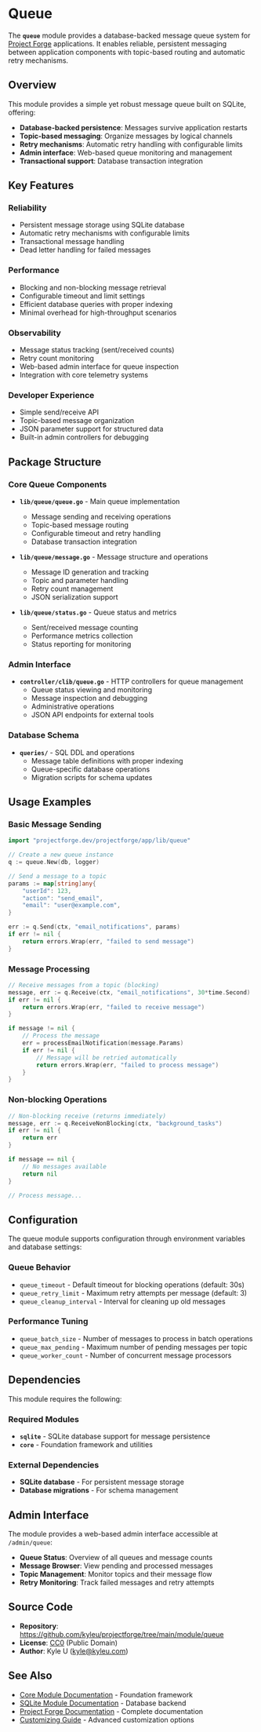 # Queue

The **`queue`** module provides a database-backed message queue system for [Project Forge](https://projectforge.dev) applications. It enables reliable, persistent messaging between application components with topic-based routing and automatic retry mechanisms.

## Overview

This module provides a simple yet robust message queue built on SQLite, offering:

- **Database-backed persistence**: Messages survive application restarts
- **Topic-based messaging**: Organize messages by logical channels
- **Retry mechanisms**: Automatic retry handling with configurable limits
- **Admin interface**: Web-based queue monitoring and management
- **Transactional support**: Database transaction integration

## Key Features

### Reliability
- Persistent message storage using SQLite database
- Automatic retry mechanisms with configurable limits
- Transactional message handling
- Dead letter handling for failed messages

### Performance
- Blocking and non-blocking message retrieval
- Configurable timeout and limit settings
- Efficient database queries with proper indexing
- Minimal overhead for high-throughput scenarios

### Observability
- Message status tracking (sent/received counts)
- Retry count monitoring
- Web-based admin interface for queue inspection
- Integration with core telemetry systems

### Developer Experience
- Simple send/receive API
- Topic-based message organization
- JSON parameter support for structured data
- Built-in admin controllers for debugging

## Package Structure

### Core Queue Components

- **`lib/queue/queue.go`** - Main queue implementation
  - Message sending and receiving operations
  - Topic-based message routing
  - Configurable timeout and retry handling
  - Database transaction integration

- **`lib/queue/message.go`** - Message structure and operations
  - Message ID generation and tracking
  - Topic and parameter handling
  - Retry count management
  - JSON serialization support

- **`lib/queue/status.go`** - Queue status and metrics
  - Sent/received message counting
  - Performance metrics collection
  - Status reporting for monitoring

### Admin Interface

- **`controller/clib/queue.go`** - HTTP controllers for queue management
  - Queue status viewing and monitoring
  - Message inspection and debugging
  - Administrative operations
  - JSON API endpoints for external tools

### Database Schema

- **`queries/`** - SQL DDL and operations
  - Message table definitions with proper indexing
  - Queue-specific database operations
  - Migration scripts for schema updates

## Usage Examples

### Basic Message Sending

```go
import "projectforge.dev/projectforge/app/lib/queue"

// Create a new queue instance
q := queue.New(db, logger)

// Send a message to a topic
params := map[string]any{
    "userId": 123,
    "action": "send_email",
    "email": "user@example.com",
}

err := q.Send(ctx, "email_notifications", params)
if err != nil {
    return errors.Wrap(err, "failed to send message")
}
```

### Message Processing

```go
// Receive messages from a topic (blocking)
message, err := q.Receive(ctx, "email_notifications", 30*time.Second)
if err != nil {
    return errors.Wrap(err, "failed to receive message")
}

if message != nil {
    // Process the message
    err = processEmailNotification(message.Params)
    if err != nil {
        // Message will be retried automatically
        return errors.Wrap(err, "failed to process message")
    }
}
```

### Non-blocking Operations

```go
// Non-blocking receive (returns immediately)
message, err := q.ReceiveNonBlocking(ctx, "background_tasks")
if err != nil {
    return err
}

if message == nil {
    // No messages available
    return nil
}

// Process message...
```

## Configuration

The queue module supports configuration through environment variables and database settings:

### Queue Behavior
- `queue_timeout` - Default timeout for blocking operations (default: 30s)
- `queue_retry_limit` - Maximum retry attempts per message (default: 3)
- `queue_cleanup_interval` - Interval for cleaning up old messages

### Performance Tuning
- `queue_batch_size` - Number of messages to process in batch operations
- `queue_max_pending` - Maximum number of pending messages per topic
- `queue_worker_count` - Number of concurrent message processors

## Dependencies

This module requires the following:

### Required Modules
- **`sqlite`** - SQLite database support for message persistence
- **`core`** - Foundation framework and utilities

### External Dependencies
- **SQLite database** - For persistent message storage
- **Database migrations** - For schema management

## Admin Interface

The module provides a web-based admin interface accessible at `/admin/queue`:

- **Queue Status**: Overview of all queues and message counts
- **Message Browser**: View pending and processed messages
- **Topic Management**: Monitor topics and their message flow
- **Retry Monitoring**: Track failed messages and retry attempts

## Source Code

- **Repository**: https://github.com/kyleu/projectforge/tree/main/module/queue
- **License**: [CC0](https://creativecommons.org/publicdomain/zero/1.0) (Public Domain)
- **Author**: Kyle U (kyle@kyleu.com)

## See Also

- [Core Module Documentation](core.md) - Foundation framework
- [SQLite Module Documentation](sqlite.md) - Database backend
- [Project Forge Documentation](https://projectforge.dev) - Complete documentation
- [Customizing Guide](../customizing.md) - Advanced customization options
